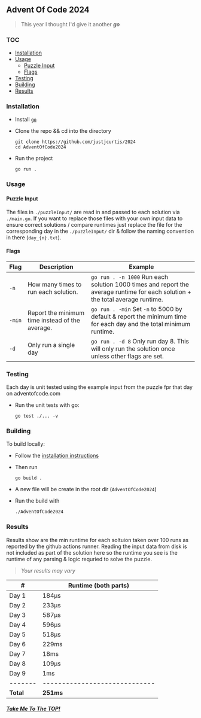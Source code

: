 ## Advent Of Code 2024

> This year I thought I'd give it another ***go*** 


### TOC

* [Installation](#installation)
* [Usage](#usage)
    * [Puzzle Input](#puzzle-input)
    * [Flags](#flags)
* [Testing](#testing)
* [Building](#building)
* [Results](#results)

### Installation
- Install [`go`](https://go.dev/doc/install)

- Clone the repo && cd into the directory

     ```
     git clone https://github.com/justjcurtis/2024
     cd AdventOfCode2024
     ```

- Run the project

    ```
    go run .
    ```

### Usage

#### Puzzle Input
The files in `./puzzleInput/` are read in and passed to each solution via `./main.go`. If you want to replace those files with your own input data to ensure correct solutions / compare runtimes just replace the file for the corresponding day in the `./puzzleInput/` dir & follow the naming convention in there (`day_{n}.txt`).

#### Flags

| Flag | Description | Example |
| ---- | ----------- | ------- |
| `-n` | How many times to run each solution. | `go run . -n 1000` Run each solution 1000 times and report the average runtime for each solution + the total average runtime. |
| `-min` | Report the minimum time instead of the average. | `go run . -min` Set `-n` to 5000 by default & report the minimum time for each day and the total minimum runtime. |
| `-d` | Only run a single day | `go run . -d 8` Only run day 8. This will only run the solution once unless other flags are set. |

### Testing
Each day is unit tested using the example input from the puzzle fpr that day on adventofcode.com

- Run the unit tests with go:

    ```
    go test ./... -v
    ```

### Building

To build locally:
- Follow the [installation instructions](#installation)
- Then run

    ```
    go build .
    ```
- A new file will be create in the root dir (`AdventOfCode2024`)
- Run the build with

    ```
    ./AdventOfCode2024 
    ```

### Results
Results show are the min runtime for each soltuion taken over 100 runs as reported by the github actions runner. Reading the input data from disk is not included as part of the solution here so the runtime you see is the runtime of any parsing & logic requried to solve the puzzle.
>*Your results may vary*

| # | Runtime (both parts) |
| - | -------------------- |
| Day 1 | 184µs |
| Day 2 | 233µs |
| Day 3 | 587µs |
| Day 4 | 596µs |
| Day 5 | 518µs |
| Day 6 | 229ms |
| Day 7 | 18ms |
| Day 8 | 109µs |
| Day 9 | 1ms |
| ------- | ----------------------------- |
| **Total** | **251ms** |


##### [Take Me To The TOP!](#top)
